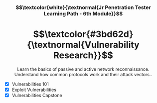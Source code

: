 <h3 align="center"> $$\textcolor{white}{\textnormal{Jr Penetration Tester Learning Path - 6th Module}}$$ </h3>

<h1 align="center"> $$\textcolor{#3bd62d}{\textnormal{Vulnerability Research}}$$ </h1>

<p align="center">Learn the basics of passive and active network reconnaissance. Understand how common protocols work and their attack vectors..</p>

- [x] Vulnerabilities 101
- [x] Exploit Vulnerabilities
- [x] Vulnerabilities Capstone
